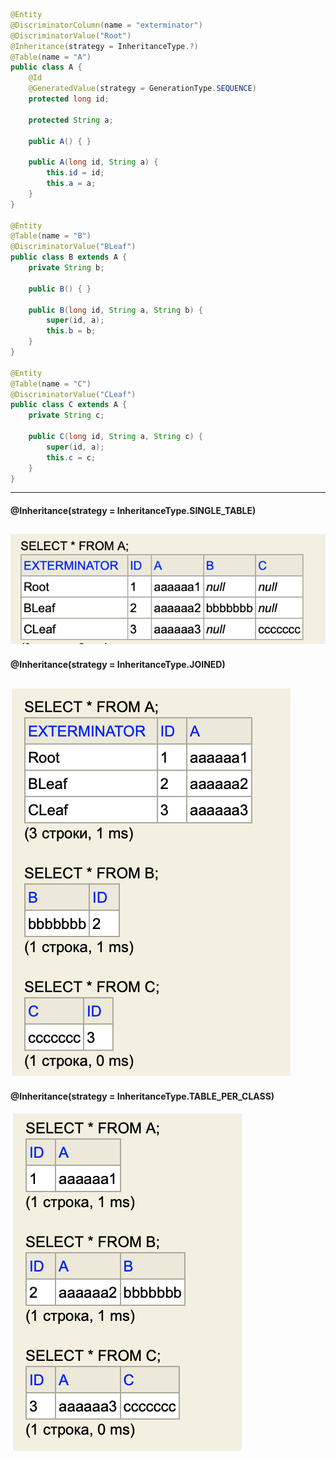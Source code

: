 
```java
@Entity
@DiscriminatorColumn(name = "exterminator")
@DiscriminatorValue("Root")
@Inheritance(strategy = InheritanceType.?)
@Table(name = "A")
public class A {
    @Id
    @GeneratedValue(strategy = GenerationType.SEQUENCE)
    protected long id;

    protected String a;

    public A() { }

    public A(long id, String a) {
        this.id = id;
        this.a = a;
    }
}

@Entity
@Table(name = "B")
@DiscriminatorValue("BLeaf")
public class B extends A {
    private String b;

    public B() { }

    public B(long id, String a, String b) {
        super(id, a);
        this.b = b;
    }
}

@Entity
@Table(name = "C")
@DiscriminatorValue("CLeaf")
public class C extends A {
    private String c;

    public C(long id, String a, String c) {
        super(id, a);
        this.c = c;
    }
}
```
-------------------------------------------
#### @Inheritance(strategy = InheritanceType.SINGLE_TABLE)
![](readme/single_table.png)
-------------------------------------------

#### @Inheritance(strategy = InheritanceType.JOINED)
![](readme/joined.png)
-------------------------------------------

#### @Inheritance(strategy = InheritanceType.TABLE_PER_CLASS)
![](readme/table_per_class.png)
